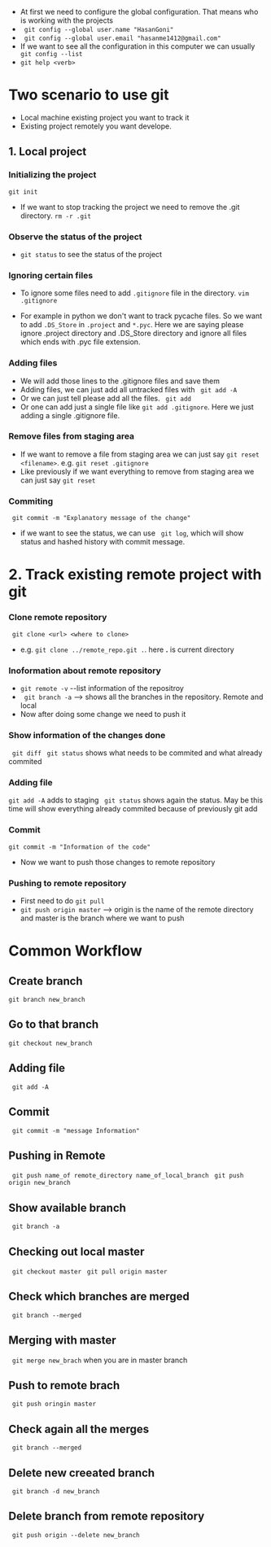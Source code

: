 * At first we need to configure the global configuration. That means who is working with the projects
* `` git config --global user.name "HasanGoni"``
* `` git config --global user.email "hasanme1412@gmail.com"``
* If we want to see all the configuration in this computer we can usually `` git config --list``
* `` git help <verb> ``
# Two scenario to use git 
* Local machine existing project you want to track it 
* Existing project remotely you want develope.

## 1. Local project

### Initializing the project
``git init``
* If we want to stop tracking the project we need to remove the .git directory. ``rm -r .git``

### Observe the status of the project
* ``git status`` to see the status of the project

### Ignoring certain files
* To ignore some files need to add ``.gitignore`` file in the directory. ``vim .gitignore`` 

* For example in python we don't want to track pycache files. So we want to add ``.DS_Store`` in ``.project`` and ``*.pyc``. Here we are saying please ignore .project directory and .DS_Store directory and ignore all files which ends with .pyc file extension.

### Adding files
* We will add those lines to the .gitignore files and save them
* Adding files, we can just add all untracked files with `` git add -A``
* Or we can just tell please add all the files. `` git add``
* Or one can add just a single file like ``git add .gitignore``. Here we just adding a single .gitignore file.

### Remove files from staging area
* If we want to remove a file from staging area we can just say `` git reset <filename> ``. e.g. ``git reset .gitignore``
* Like previously if we want everything to remove from staging area we can just say ``git reset``

### Commiting
`` git commit -m "Explanatory message of the change"``
* if we want to see the status, we can use `` git log``, which will show status and hashed history with commit message.

# 2. Track existing remote project with git

### Clone remote repository
`` git clone <url> <where to clone>``
* e.g. `` git clone ../remote_repo.git . ``. here __.__ is current directory    

### Inoformation about remote repository 
* ``git remote -v`` --list information of the repositroy
* `` git branch -a`` --> shows all the branches in the repository. Remote and local
* Now after doing some change we need to push it
### Show information of the changes done
`` git diff``
`` git status`` shows what needs to be commited and what already commited
### Adding file
`` git add -A `` adds to staging 
`` git status`` shows again the status. May be this time will show everything already commited because of previously git add
### Commit
`` git commit -m "Information of the code" ``
* Now we want to push those changes to remote repository
### Pushing to remote repository	
* First need to do ``git pull``
* ``git push origin master`` --> origin is the name of the remote directory and master is the branch where we want to push

# Common Workflow
  ## Create branch
  ``git branch new_branch``
  ## Go to that branch
  ``git checkout new_branch``
  ## Adding file
  `` git add -A``
  ## Commit
  `` git commit -m "message Information"``
  ## Pushing in Remote 
  `` git push name_of remote_directory name_of_local_branch``
  `` git push origin new_branch``
  ## Show available branch
  `` git branch -a``
  ## Checking out local master
  `` git checkout master``
  `` git pull origin master``
  ## Check which branches are merged
  `` git branch --merged``
  ## Merging with master
  `` git merge new_brach`` when you are in master branch 
  ## Push to remote brach
  `` git push oringin master``
  ## Check again all the merges
  `` git branch --merged``
  ## Delete new creeated branch
  `` git branch -d new_branch``
  ## Delete branch from remote repository
  `` git push origin --delete new_branch`` 